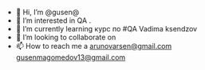 - 👋 Hi, I’m @gusen@
- 👀 I’m interested in  QA .
- 🌱 I’m currently learning  курс по #QA  Vadima ksendzov
- 💞️ I’m looking to collaborate on 
- 📫 How to reach me  a  arunovarsen@gmail.com gusenmagomedov13@gmail.com

<!---
gusen1989/gusen1989 is a ✨ special ✨ repository because its `README.md` (this file) appears on your GitHub profile.
You can click the Preview link to take a look at your changes.
--->

